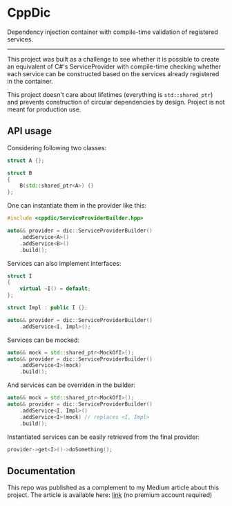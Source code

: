 # CppDic

Dependency injection container with compile-time validation of registered services.

---

This project was built as a challenge to see whether it is possible to create an equivalent of C#'s ServiceProvider with compile-time checking whether each service can be constructed based on the services already registered in the container.

This project doesn't care about lifetimes (everything is `std::shared_ptr`) and prevents construction of circular dependencies by design. Project is not meant for production use.

## API usage

Considering following two classes:

```cpp
struct A {};

struct B
{
	B(std::shared_ptr<A>) {}
};
```

One can instantiate them in the provider like this:

```cpp
#include <cppdic/ServiceProviderBuilder.hpp>

auto&& provider = dic::ServiceProviderBuilder()
	.addService<A>()
	.addService<B>()
	.build();
```

Services can also implement interfaces:

```cpp
struct I
{
	virtual ~I() = default;
};

struct Impl : public I {};

auto&& provider = dic::ServiceProviderBuilder()
	.addService<I, Impl>();
```

Services can be mocked:

```cpp
auto&& mock = std::shared_ptr<MockOfI>();
auto&& provider = dic::ServiceProviderBuilder()
	.addService<I>(mock)
	.build();
```

And services can be overriden in the builder:

```cpp
auto&& mock = std::shared_ptr<MockOfI>();
auto&& provider = dic::ServiceProviderBuilder()
	.addService<I, Impl>()
	.addService<I>(mock) // replaces <I, Impl>
	.build();
```

Instantiated services can be easily retrieved from the final provider:

```cpp
provider->get<I>()->doSomething();
```

## Documentation

This repo was published as a complement to my Medium article about this project. The article is available here: [link](https://medium.com/@nerudaj/dependency-injection-containers-c-and-a-ton-of-metaprogramming-2fb82e56bf6c) (no premium account required)
